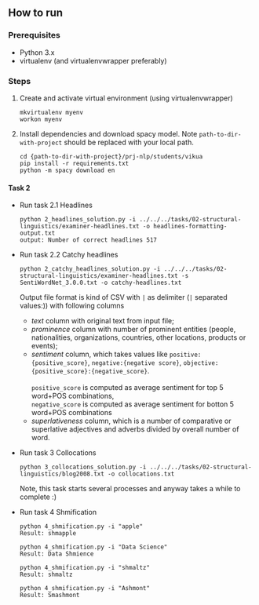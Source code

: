 ## How to run 

### Prerequisites

- Python 3.x
- virtualenv (and virtualenvwrapper preferably)

### Steps

1. Create and activate virtual environment (using virtualenvwrapper)
    ```
    mkvirtualenv myenv
    workon myenv
    ```

2. Install dependencies and download spacy model. 
    Note `path-to-dir-with-project` should be replaced with your local path.
    ```
    cd {path-to-dir-with-project}/prj-nlp/students/vikua
    pip install -r requirements.txt
    python -m spacy download en
    ```
#### Task 2
- Run task 2.1 Headlines
    ```
    python 2_headlines_solution.py -i ../../../tasks/02-structural-linguistics/examiner-headlines.txt -o headlines-formatting-output.txt
    output: Number of correct headlines 517
    ```

- Run task 2.2 Catchy headlines
    ```
    python 2_catchy_headlines_solution.py -i ../../../tasks/02-structural-linguistics/examiner-headlines.txt -s SentiWordNet_3.0.0.txt -o catchy-headlines.txt
    ```
    Output file format is kind of CSV with `|` as delimiter (`|` separated values:)) with following columns<br>
    - _text_ column with original text from input file;
    - _prominence_ column with number of prominent entities (people, nationalities,
    organizations, countries, other locations, products or events);
    - _sentiment_ column, which takes values like `positive:{positive_score}`, `negative:{negative score}`, 
    `objective:{positive_score}:{negative_score}`. <br><br>
    `positive_score` is computed as average sentiment for top 5 word+POS combinations, <br>
    `negative_score` is computed as average sentiment for botton 5 word+POS combinations
    - _superlativeness_ column, which is a number of comparative or superlative adjectives and adverbs divided by overall number of word.
    
- Run task 3 Collocations
    ```
    python 3_collocations_solution.py -i ../../../tasks/02-structural-linguistics/blog2008.txt -o collocations.txt
    ```
    Note, this task starts several processes and anyway takes a while to complete :)
    
- Run task 4 Shmification
    ```
    python 4_shmification.py -i "apple"
    Result: shmapple

    python 4_shmification.py -i "Data Science"
    Result: Data Shmience
    
    python 4_shmification.py -i "shmaltz" 
    Result: shmaltz
    
    python 4_shmification.py -i "Ashmont"
    Result: Smashmont
    ```